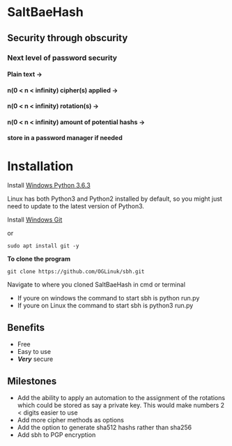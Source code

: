 # SaltBaeHash

## Security through obscurity

### Next level of password security
#### Plain text ->
#### n(0 < n < infinity) cipher(s) applied ->
#### n(0 < n < infinity) rotation(s) ->
#### n(0 < n < infinity) amount of potential hashs ->
#### store in a password manager if needed

# Installation

Install [Windows Python 3.6.3](https://www.python.org/ftp/python/3.6.3/Python-3.6.3.exe)

Linux has both Python3 and Python2 installed by default, so you might just need to update to the latest version of Python3.

Install [Windows Git](https://github.com/git-for-windows/git/releases/download/v2.15.0.windows.1/Git-2.15.0-64-bit.exe)

or

```
sudo apt install git -y
```

<b>To clone the program</b>
```
git clone https://github.com/OGLinuk/sbh.git
```

Navigate to where you cloned SaltBaeHash in cmd or terminal
* If youre on windows the command to start sbh is python run.py
* If youre on Linux the command to start sbh is python3 run.py

## Benefits
* Free
* Easy to use
* <b><i>Very</i></b> secure

## Milestones

* Add the ability to apply an automation to the assignment
of the rotations which could be stored as say a private key. This would make numbers 2 < digits easier to use
* Add more cipher methods as options
* Add the option to generate sha512 hashs rather than sha256
* Add sbh to PGP encryption
